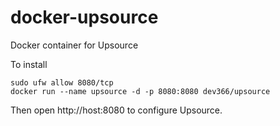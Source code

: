# docker-upsource
Docker container for Upsource

To install

```
sudo ufw allow 8080/tcp
docker run --name upsource -d -p 8080:8080 dev366/upsource
```

Then open http://host:8080 to configure Upsource.
